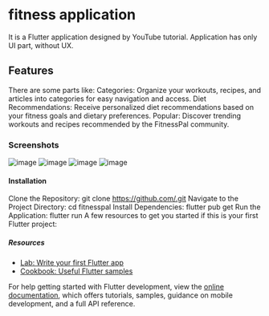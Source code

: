# fitness application 

It is a Flutter application designed by YouTube tutorial. Application has only UI part, without UX.

## Features
There are some parts like:
Categories: Organize your workouts, recipes, and articles into categories for easy navigation and access.
Diet Recommendations: Receive personalized diet recommendations based on your fitness goals and dietary preferences.
Popular: Discover trending workouts and recipes recommended by the FitnessPal community.

### Screenshots
![image](https://github.com/sarv1n0zrr/menu_app/assets/165127354/cd2a91aa-07fd-41a2-8454-8f5ed9c11bbf)
![image](https://github.com/sarv1n0zrr/menu_app/assets/165127354/8b70e84b-3feb-4aa9-a70b-2da7020c1b32)
![image](https://github.com/sarv1n0zrr/menu_app/assets/165127354/67bb2c13-7ade-42bd-b0dd-ef4d6cf2be15)
![image](https://github.com/sarv1n0zrr/menu_app/assets/165127354/8547905d-f5a1-460d-aaca-e7b169a9d586)

#### Installation
Clone the Repository: git clone https://github.com/.git
Navigate to the Project Directory: cd fitnesspal
Install Dependencies: flutter pub get
Run the Application: flutter run
A few resources to get you started if this is your first Flutter project:

##### Resources
- [Lab: Write your first Flutter app](https://docs.flutter.dev/get-started/codelab)
- [Cookbook: Useful Flutter samples](https://docs.flutter.dev/cookbook)

For help getting started with Flutter development, view the
[online documentation](https://docs.flutter.dev/), which offers tutorials,
samples, guidance on mobile development, and a full API reference.
